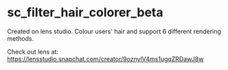 # sc_filter_hair_colorer_beta
Created on lens studio. Colour users' hair and support 6 different rendering methods.

Check out lens at:
https://lensstudio.snapchat.com/creator/9oznylV4ms1ugqZRDawJ8w
